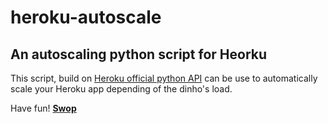# heroku-autoscale


## An autoscaling python script for Heorku

This script, build on [Heroku official python API](https://github.com/heroku/heroku.py) can be use to automatically scale your Heroku app depending of the dinho's load.

Have fun! [**Swop**](https://github.com/Swop)
